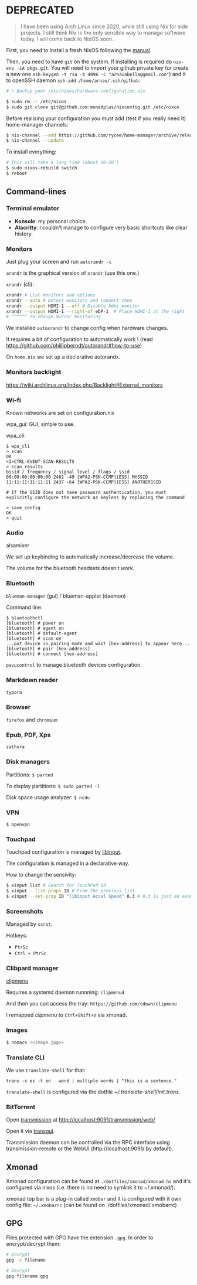 # DEPRECATED

> I have been using Arch Linux since 2020, while still using Nix for side projects.
> I still think Nix is the only sensible way to manage software today.
> I will come back to NixOS soon..

First, you need to install a fresh NixOS following the [manual](https://nixos.org/nixos/manual/index.html#sec-installation).

Then, you need to have `git` on the system.
If installing is required do `nix-env -iA pkgs.git`.
You will need to import your github private key (or create a new one `ssh-keygen -t rsa -b 4096 -C "arnauabella@gmail.com"`)
and it to openSSH daemon `ssh-add /home/arnau/.ssh/github`.

```bash
# ! Backup your /etc/nixos/hardware-configuration.nix

$ sudo rm -r /etc/nixos
$ sudo git clone git@github.com:monadplus/nixconfig.git /etc/nixos
```

Before realising your configuration you must add (test if you really need it) home-manager channels:

```bash
$ nix-channel --add https://github.com/rycee/home-manager/archive/release-XX.XX.tar.gz home-manager
$ nix-channel --update
```

To install everything:

```bash
# This will take a long time (about 10-20')
$ sudo nixos-rebuild switch
$ reboot
```

## Command-lines

### Terminal emulator

- __Konsole__: my personal choice.
- __Alacritty__: I couldn't manage to configure very basic shortcuts like clear history.

### Monitors

Just plug your screen and run `autorandr -c`

`arandr` is the graphical version of `xrandr` (use this one.)

`xrandr` (cli):

```bash
xrandr # List monitors and options
xrandr --auto # Detect monitors and connect them
xrandr --output HDMI-1 --off # Disable hdmi monitor
xrandr --output HDMI-1 --right-of eDP-1  # Place HDMI-1 at the right
# ^^^^^^ To change mirror monitoring
```

We installed `autoxrandr` to change config when hardware changes.

It requires a bit of configuration to automatically work ! (read https://github.com/phillipberndt/autorandr#how-to-use)

On `home.nix` we set up a declarative autorandx.

### Monitors backlight

https://wiki.archlinux.org/index.php/Backlight#External_monitors

### Wi-fi

Known networks are set on configuration.nix

wpa_gui: GUI, simple to use.

wpa_cli:

```
$ wpa_cli
> scan
OK
<3>CTRL-EVENT-SCAN-RESULTS
> scan_results
bssid / frequency / signal level / flags / ssid
00:00:00:00:00:00 2462 -49 [WPA2-PSK-CCMP][ESS] MYSSID
11:11:11:11:11:11 2437 -64 [WPA2-PSK-CCMP][ESS] ANOTHERSSID

# If the SSID does not have password authentication, you must explicitly configure the network as keyless by replacing the command

> save_config
OK
> quit
```

### Audio

alsamixer

We set up keybinding to automatically increase/decrease the volume.

The volume for the bluetooth headsets doesn't work.

### Bluetooth

`blueman-manager` (gui) / blueman-applet (daemon)

Command line:

```
$ bluetoothctl
[bluetooth] # power on
[bluetooth] # agent on
[bluetooth] # default-agent
[bluetooth] # scan on
...put device in pairing mode and wait [hex-address] to appear here...
[bluetooth] # pair [hex-address]
[bluetooth] # connect [hex-address]
```

`pavucontrol` to manage bluetooth devices configuration.

### Markdown reader

`typora`

### Browser

`firefox` and `chromium`

### Epub, PDF, Xps

`zathura`

### Disk managers

Partitions: `$ parted`

To display partitions: `$ sudo parted -l`

Disk space usage analyzer: `$ ncdu`

### VPN

`$ openvpn`

### Touchpad

Touchpad configuration is managed by [libinput](https://wiki.archlinux.org/index.php/Libinput).

The configuration is managed in a declarative way.

How to change the sensivity:

```bash
$ xinput list # Search for TouchPad id
$ xinput --list-props ID # From the previous list
$ xinput --set-prop ID "libinput Accel Speed" 0.3 # 0.3 is just an example
```

### Screenshots

Managed by `scrot`.

Hotkeys:

- `PtrSc`
- `Ctrl + PtrSc`

### Clibpard manager

[clipmenu](https://github.com/cdown/clipmenu)

Requires a systemd daemon runnning: `clipmenud`

And then you can access the tray: `https://github.com/cdown/clipmenu`

I remapped _clipmenu_ to `Ctrl+Shift+V` via xmonad.

### Images

```bash
$ nomacs <<image.jpg>>
```

### Translate CLI

We use `translate-shell` for that:

```
trans -s es -t en   word | multiple words | "this is a sentence."
```

`translate-shell` is configured via the dotfile _~/.translate-shell/init.trans_.

### BitTorrent

Open [transmission](https://github.com/transmission/transmission) at <http://localhost:9091/transmission/web/>

Open it via [transgui](https://github.com/transmission-remote-gui/transgui).

Transmission daemon can be controlled via the RPC interface using transmission-remote or the WebUI (http://localhost:9091/ by default).

## Xmonad

Xmonad configuration can be found at `./dotfiles/xmonad/xmonad.hs` and it's configured via nixos (i.e. there is no need to symlink it to ~/.xmonad/).

xmonad top bar is a plug-in called `xmobar` and it is configured with it own config file: `~/.xmobarrc` (can be found on ./dotfiles/xmonad/.xmobarrc)

## GPG

Files protected with GPG have the extension `.gpg`.  In order to encrypt/decrypt them:

```bash
# Encrypt
gpg -c filename

# Decrypt
gpg filename.gpg
```
